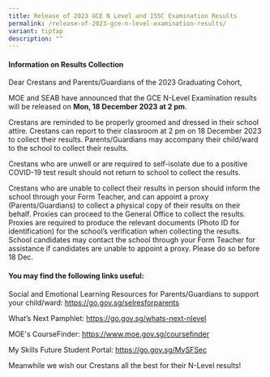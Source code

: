 ```yaml
---
title: Release of 2023 GCE N Level and ISSC Examination Results
permalink: /release-of-2023-gce-n-level-examination-results/
variant: tiptap
description: ""
---
```

<h4>Information on Results Collection</h4><p>Dear Crestans and Parents/Guardians of the 2023 Graduating Cohort,</p><p>MOE and SEAB have announced that the GCE N-Level Examination results will be released on <strong>Mon, 18 December 2023 at 2 pm</strong>.&nbsp;</p><p>Crestans are reminded to be properly groomed and dressed in their school attire. Crestans can report to their classroom at 2 pm on 18 December 2023 to collect their results. Parents/Guardians may accompany their child/ward to the school to collect their results.</p><p>Crestans who are unwell or are required to self-isolate due to a positive COVID-19 test result should not return to school to collect the results.&nbsp;</p><p>Crestans who are unable to collect their results in person should inform the school through your Form Teacher, and can appoint a proxy (Parents/Guardians) to collect a physical copy of their results on their behalf. Proxies can proceed to the General Office to collect the results.&nbsp; Proxies are required to produce the relevant documents (Photo ID for identification) for the school’s verification when collecting the results. School candidates may contact the school through your Form Teacher for assistance if candidates are unable to appoint a proxy. Please do so before 18 Dec.</p><h4>You may find the following links useful:</h4><p>Social and Emotional Learning Resources for Parents/Guardians to support your child/ward: <a href="https://go.gov.sg/selresforparents" rel="noopener noreferrer nofollow" target="_blank">https://go.gov.sg/selresforparents</a></p><p>What’s Next Pamphlet: <a href="https://go.gov.sg/whats-next-nlevel" rel="noopener noreferrer nofollow" target="_blank">https://go.gov.sg/whats-next-nlevel</a></p><p>MOE's CourseFinder: <a href="https://www.moe.gov.sg/coursefinder" rel="noopener noreferrer nofollow" target="_blank">https://www.moe.gov.sg/coursefinder</a>&nbsp;</p><p>My Skills Future Student Portal: <a href="https://go.gov.sg/MySFSec" rel="noopener noreferrer nofollow" target="_blank">https://go.gov.sg/MySFSec</a></p><p>Meanwhile we wish our Crestans all the best for their N-Level results!</p><p></p>